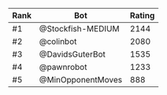 Rank|Bot|Rating
---|---|---
#1|@Stockfish-MEDIUM|2144
#2|@colinbot|2080
#3|@DavidsGuterBot|1535
#4|@pawnrobot|1233
#5|@MinOpponentMoves|888
